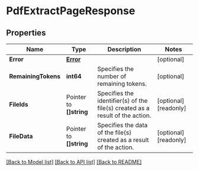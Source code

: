 # PdfExtractPageResponse

## Properties

Name | Type | Description | Notes
------------ | ------------- | ------------- | -------------
**Error** | [**Error**](Error.md) |  | [optional] 
**RemainingTokens** | **int64** | Specifies the number of remaining tokens. | [optional] 
**FileIds** | Pointer to **[]string** | Specifies the identifier(s) of the file(s) created as a result of the action. | [optional] [readonly] 
**FileData** | Pointer to **[]string** | Specifies the data of the file(s) created as a result of the action. | [optional] [readonly] 

[[Back to Model list]](../README.md#documentation-for-models) [[Back to API list]](../README.md#documentation-for-api-endpoints) [[Back to README]](../README.md)


